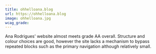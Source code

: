 ```yaml
---
title: ohhelloana.blog
url: https://ohhelloana.blog
image: ohhelloana.jpg
wcag_grade:
---
```


Ana Rodrigues' website almost meets grade AA overall. Structure and colour choices are good, however the site lacks a mechanism to bypass repeated blocks such as the primary navigation although relatively small.

